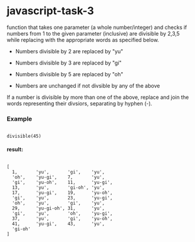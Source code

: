 # javascript-task-3

function that takes one parameter (a whole number/integer) and checks if numbers from 1 to the given parameter (inclusive) are divisible by 2,3,5 while replacing with the appropriate words as specified below.

- Numbers divisible by 2 are replaced by "yu"

- Numbers divisible by 3 are replaced by "gi"

- Numbers divisible by 5 are replaced by "oh"

- Numbers are unchanged if not divsible by any of the above

If a number is divisible by more than one of the above, replace and join the words representing their divsiors, separating by hyphen (-).

### Example

<code>
divisible(45)
</code>

#### result:

<code>
[
  1,       'yu',       'gi',    'yu',
  'oh',    'yu-gi',    7,       'yu',
  'gi',    'yu-oh',    11,      'yu-gi',
  13,      'yu',       'gi-oh', 'yu',
  17,      'yu-gi',    19,      'yu-oh',
  'gi',    'yu',       23,      'yu-gi',
  'oh',    'yu',       'gi',    'yu',
  29,      'yu-gi-oh', 31,      'yu',
  'gi',    'yu',       'oh',    'yu-gi',
  37,      'yu',       'gi',    'yu-oh',
  41,      'yu-gi',    43,      'yu',
  'gi-oh'
]
</code>
